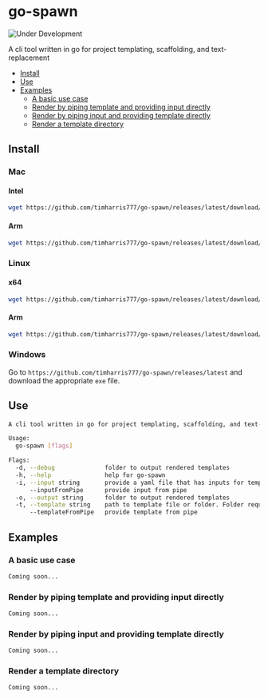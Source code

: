 # go-spawn <!-- omit from toc -->

![Under Development](https://img.shields.io/badge/Under%20Development-gray?style=flat)

A cli tool written in go for project templating, scaffolding, and text-replacement
* [Install](#install)
* [Use](#use)
* [Examples](#examples)
  * [A basic use case](#a-basic-use-case)
  * [Render by piping template and providing input directly](#render-by-piping-template-and-providing-input-directly)
  * [Render by piping input and providing template directly](#render-by-piping-input-and-providing-template-directly)
  * [Render a template directory](#render-a-template-directory)

## Install

### Mac <!-- omit from toc -->

#### Intel <!-- omit from toc -->
```sh
wget https://github.com/timharris777/go-spawn/releases/latest/download/go-spawn-darwin-amd64 -O /usr/local/bin/go-spawn && chmod +x /usr/local/bin/go-spawn
```
#### Arm <!-- omit from toc -->
```sh
wget https://github.com/timharris777/go-spawn/releases/latest/download/go-spawn-darwin-arm64 -O /usr/local/bin/go-spawn && chmod +x /usr/local/bin/go-spawn
```

### Linux <!-- omit from toc -->

#### x64 <!-- omit from toc -->
```sh
wget https://github.com/timharris777/go-spawn/releases/latest/download/go-spawn-linux-amd64 -O /usr/local/bin/go-spawn && chmod +x /usr/local/bin/go-spawn
```
#### Arm <!-- omit from toc -->
```sh
wget https://github.com/timharris777/go-spawn/releases/latest/download/go-spawn-linux-arm64 -O /usr/local/bin/go-spawn && chmod +x /usr/local/bin/go-spawn
```

### Windows <!-- omit from toc -->

Go to `https://github.com/timharris777/go-spawn/releases/latest` and download the appropriate `exe` file.

## Use

```sh
A cli tool written in go for project templating, scaffolding, and text-replacement

Usage:
  go-spawn [flags]

Flags:
  -d, --debug              folder to output rendered templates
  -h, --help               help for go-spawn
  -i, --input string       provide a yaml file that has inputs for templating
      --inputFromPipe      provide input from pipe
  -o, --output string      folder to output rendered templates
  -t, --template string    path to template file or folder. Folder requires --output option
      --templateFromPipe   provide template from pipe
```

## Examples

### A basic use case
```sh
Coming soon...
```
### Render by piping template and providing input directly
```sh
Coming soon...
```
### Render by piping input and providing template directly
```sh
Coming soon...
```
### Render a template directory
```sh
Coming soon...
```
